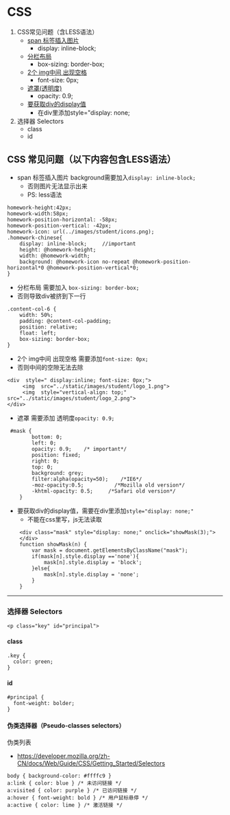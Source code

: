 # CSS


<ol>
    <li>CSS常见问题（含LESS语法）
    <ul>
        <li><a href="#question-1.1">span 标签插入图片</a>
        <ul>
	        <li>display: inline-block;</li>
        </ul>
        </li>
        <li><a href="#question-1.2">分栏布局</a>
            <ul>
                <li>box-sizing: border-box;</li>
            </ul>
        </li>
        <li><a href="#question-1.3">2个 img中间 出现空格</a>
            <ul>
                <li>font-size: 0px;</li>
            </ul>
        </li>
        <li><a href="#question-1.4">遮罩(透明度)</a>
            <ul>
                <li>opacity: 0.9;</li>
            </ul>
        </li>
        <li><a href="#question-1.5">要获取div的display值</a>
            <ul>
                <li>在div里添加style="display: none;</li>
            </ul>
        </li>
    </ul>
    </li>
    <li>选择器 Selectors
             <ul>
                <li>class</li>
                 <li>id</li>
            </ul>
    </li>
    </ol>

## CSS 常见问题（以下内容包含LESS语法）
<a id="question-1.1"></a>
- span 标签插入图片   background需要加入```display: inline-block; ```
   - 否则图片无法显示出来
   - PS: less语法

```
homework-height:42px;
homework-width:58px;
homework-position-horizontal: -58px;
homework-position-vertical: -42px;
homework-icon: url(../images/student/icons.png);
.homework-chinese{
	display: inline-block;     //important
	height: @homework-height;
    width: @homework-width;
    background: @homework-icon no-repeat @homework-position-horizontal*0 @homework-position-vertical*0;
}
```
<a id="question-1.2"></a>
-  分栏布局      需要加入  ```box-sizing: border-box;```
  - 否则导致div被挤到下一行

```
.content-col-6 {
    width: 50%;
    padding: @content-col-padding;
    position: relative;
    float: left;
    box-sizing: border-box;
}
```
<a id="question-1.3"></a>
-  2个 img中间 出现空格   需要添加```font-size: 0px;```
  - 否则中间的空隙无法去除

```
<div  style=" display:inline; font-size: 0px;">
     <img  src="../static/images/student/logo_1.png">
     <img  style="vertical-align: top;" src="../static/images/student/logo_2.png">
</div>
```
<a id="question-1.4"></a>
-  遮罩    需要添加   透明度``` opacity: 0.9;    ```

```
 #mask {
        bottom: 0;
        left: 0;
        opacity: 0.9;    /* important*/
        position: fixed;
        right: 0;
        top: 0;
        background: grey;
        filter:alpha(opacity=50);    /*IE6*/
        -moz-opacity:0.5;          /*Mozilla old version*/
        -khtml-opacity: 0.5;     /*Safari old version*/
    }
```
<a id="question-1.5"></a>
-  要获取div的display值，需要在div里添加```style="display: none;"```
   - 不能在css里写，js无法读取

```
    <div class="mask" style="display: none;" onclick="showMask(3);">
    </div>
    function showMask(n) {
        var mask = document.getElementsByClassName("mask");
        if(mask[n].style.display =='none'){
            mask[n].style.display = 'block';
        }else{
            mask[n].style.display = 'none';
        }
    }
```

----------

### 选择器 Selectors
```
<p class="key" id="principal">
```
#### class
```
.key {
  color: green;
}
```
#### id
```
#principal {
  font-weight: bolder;
}
```

#### 伪类选择器（Pseudo-classes selectors）
伪类列表
- https://developer.mozilla.org/zh-CN/docs/Web/Guide/CSS/Getting_Started/Selectors

```
body { background-color: #ffffc9 }
a:link { color: blue } /* 未访问链接 */
a:visited { color: purple } /* 已访问链接 */
a:hover { font-weight: bold } /* 用户鼠标悬停 */
a:active { color: lime } /* 激活链接 */
```

